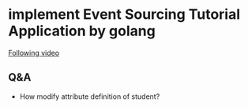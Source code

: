 # implement Event Sourcing Tutorial Application by golang

[Following video](https://youtu.be/n_o-xuuVtmw)

## Q&A
- How modify attribute definition of student?
